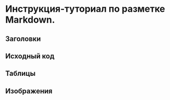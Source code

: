 # Инструкция-туториал по разметке Markdown.


## Заголовки




## Исходный код




## Таблицы




## Изображения

